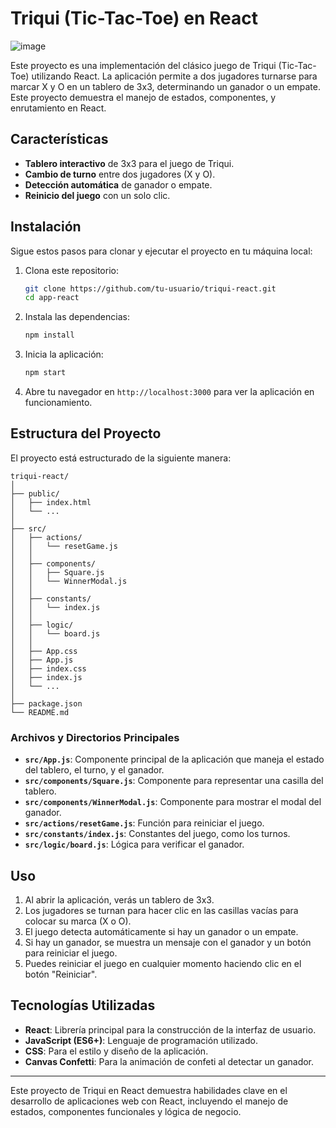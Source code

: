 # Triqui (Tic-Tac-Toe) en React
![image](https://github.com/Felipe34515/Juego-Triqui/assets/78154196/e01d061b-0d99-4933-8f5d-523af025adeb)

Este proyecto es una implementación del clásico juego de Triqui (Tic-Tac-Toe) utilizando React. La aplicación permite a dos jugadores turnarse para marcar X y O en un tablero de 3x3, determinando un ganador o un empate. Este proyecto demuestra el manejo de estados, componentes, y enrutamiento en React.

## Características

- **Tablero interactivo** de 3x3 para el juego de Triqui.
- **Cambio de turno** entre dos jugadores (X y O).
- **Detección automática** de ganador o empate.
- **Reinicio del juego** con un solo clic.

## Instalación

Sigue estos pasos para clonar y ejecutar el proyecto en tu máquina local:

1. Clona este repositorio:
    ```bash
    git clone https://github.com/tu-usuario/triqui-react.git
    cd app-react
    ```

2. Instala las dependencias:
    ```bash
    npm install
    ```

3. Inicia la aplicación:
    ```bash
    npm start
    ```

4. Abre tu navegador en `http://localhost:3000` para ver la aplicación en funcionamiento.

## Estructura del Proyecto

El proyecto está estructurado de la siguiente manera:

```
triqui-react/
│
├── public/
│   ├── index.html
│   └── ...
│
├── src/
│   ├── actions/
│   │   └── resetGame.js
│   │
│   ├── components/
│   │   ├── Square.js
│   │   └── WinnerModal.js
│   │
│   ├── constants/
│   │   └── index.js
│   │
│   ├── logic/
│   │   └── board.js
│   │
│   ├── App.css
│   ├── App.js
│   ├── index.css
│   ├── index.js
│   └── ...
│
├── package.json
└── README.md
```

### Archivos y Directorios Principales

- **`src/App.js`**: Componente principal de la aplicación que maneja el estado del tablero, el turno, y el ganador.
- **`src/components/Square.js`**: Componente para representar una casilla del tablero.
- **`src/components/WinnerModal.js`**: Componente para mostrar el modal del ganador.
- **`src/actions/resetGame.js`**: Función para reiniciar el juego.
- **`src/constants/index.js`**: Constantes del juego, como los turnos.
- **`src/logic/board.js`**: Lógica para verificar el ganador.

## Uso

1. Al abrir la aplicación, verás un tablero de 3x3.
2. Los jugadores se turnan para hacer clic en las casillas vacías para colocar su marca (X o O).
3. El juego detecta automáticamente si hay un ganador o un empate.
4. Si hay un ganador, se muestra un mensaje con el ganador y un botón para reiniciar el juego.
5. Puedes reiniciar el juego en cualquier momento haciendo clic en el botón "Reiniciar".

## Tecnologías Utilizadas

- **React**: Librería principal para la construcción de la interfaz de usuario.
- **JavaScript (ES6+)**: Lenguaje de programación utilizado.
- **CSS**: Para el estilo y diseño de la aplicación.
- **Canvas Confetti**: Para la animación de confeti al detectar un ganador.

---

Este proyecto de Triqui en React demuestra habilidades clave en el desarrollo de aplicaciones web con React, incluyendo el manejo de estados, componentes funcionales y lógica de negocio. 
